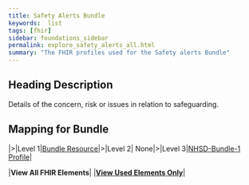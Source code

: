 ```yaml
---
title: Safety Alerts Bundle
keywords:  list
tags: [fhir]
sidebar: foundations_sidebar
permalink: explore_safety_alerts_all.html
summary: "The FHIR profiles used for the Safety alerts Bundle"
---
```


## Heading Description ##
Details of the concern, risk or issues in relation to safeguarding.

## Mapping for Bundle ##

|>|Level 1|[Bundle Resource](http://hl7.org/fhir/stu3/bundle.html)|>|Level 2| None|>|Level 3|[NHSD-Bundle-1 Profile](http://xxx)|


|**View All FHIR Elements**|    |**[View Used Elements Only](explore_safety_alerts.html#mapping-for-bundle)**| 
